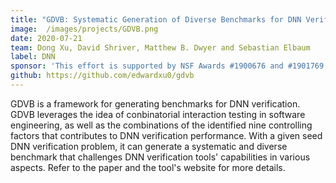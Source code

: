 ```yaml
---
title: "GDVB: Systematic Generation of Diverse Benchmarks for DNN Verification"
image:  /images/projects/GDVB.png
date: 2020-07-21
team: Dong Xu, David Shriver, Matthew B. Dwyer and Sebastian Elbaum
label: DNN
sponsor: 'This effort is supported by NSF Awards #1900676 and #1901769 as well as the U.S. Army Research Office Grant #W911NF-19-1-0054'
github: https://github.com/edwardxu0/gdvb
---
```


GDVB is a framework for generating benchmarks for DNN verification. GDVB leverages the idea of conbinatorial interaction testing in software engineering, as well as the combinations of the identified nine controlling factors that contributes to DNN verification performance. With a given seed DNN verification problem, it can generate a systematic and diverse benchmark that challenges DNN verification tools' capabilities in various aspects. Refer to the paper and the tool's website for more details.